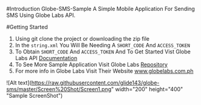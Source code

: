 #Introduction
Globe-SMS-Sample
A Simple Mobile Application For Sending SMS Using Globe Labs API.

#Getting Started
1.	Using git clone the project or downloading the zip file
2.	In the ```string.xml``` You Will Be Needing A ```SHORT_CODE``` And ```ACCESS_TOKEN```
3.  To Obtain ```SHORT_CODE``` And ```ACCESS_TOKEN``` And To Get Started Vist Globe Labs API [Documentation](www.globelabs.com.ph/docs/)
4.  To See More Sample Application Visit Globe Labs [Repository](https://github.com/globelabs)
4.	For more info in Globe Labs Visit Their Website www.globelabs.com.ph

![Alt text](https://raw.githubusercontent.com/glide143/globe-sms/master/Screen%20Shot/Screen1.png" width="200" height="400" "Sample ScreenShot")



